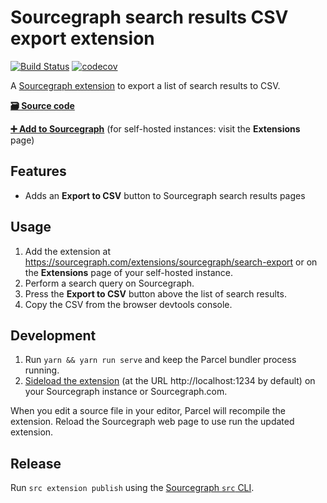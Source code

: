 # Sourcegraph search results CSV export extension

[![Build Status](https://travis-ci.org/sourcegraph/sourcegraph-search-export.svg?branch=master)](https://travis-ci.org/sourcegraph/sourcegraph-search-export)
[![codecov](https://codecov.io/gh/sourcegraph/sourcegraph-search-export/branch/master/graph/badge.svg)](https://codecov.io/gh/sourcegraph/sourcegraph-search-export)

A [Sourcegraph extension](https://docs.sourcegraph.com/extensions) to export a list of search results to CSV.

[**🗃️ Source code**](https://github.com/sourcegraph/sourcegraph-search-export)

[**➕ Add to Sourcegraph**](https://sourcegraph.com/extensions/sourcegraph/search-export) (for self-hosted instances: visit the **Extensions** page)

## Features

-   Adds an **Export to CSV** button to Sourcegraph search results pages

## Usage

1. Add the extension at https://sourcegraph.com/extensions/sourcegraph/search-export or on the **Extensions** page of your self-hosted instance.
1. Perform a search query on Sourcegraph.
1. Press the **Export to CSV** button above the list of search results.
1. Copy the CSV from the browser devtools console.

## Development

1. Run `yarn && yarn run serve` and keep the Parcel bundler process running.
1. [Sideload the extension](https://docs.sourcegraph.com/extensions/authoring/local_development) (at the URL http://localhost:1234 by default) on your Sourcegraph instance or Sourcegraph.com.

When you edit a source file in your editor, Parcel will recompile the extension. Reload the Sourcegraph web page to use run the updated extension.

## Release

Run `src extension publish` using the [Sourcegraph `src` CLI](https://github.com/sourcegraph/src-cli).
